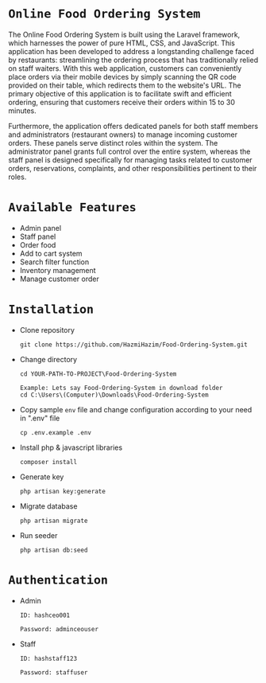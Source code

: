 # `Online Food Ordering System`

The Online Food Ordering System is built using the Laravel framework, which harnesses the power of pure HTML, CSS, and JavaScript. This application has been developed to address a longstanding challenge faced by restaurants: streamlining the ordering process that has traditionally relied on staff waiters. With this web application, customers can conveniently place orders via their mobile devices by simply scanning the QR code provided on their table, which redirects them to the website's URL. The primary objective of this application is to facilitate swift and efficient ordering, ensuring that customers receive their orders within 15 to 30 minutes.

Furthermore, the application offers dedicated panels for both staff members and administrators (restaurant owners) to manage incoming customer orders. These panels serve distinct roles within the system. The administrator panel grants full control over the entire system, whereas the staff panel is designed specifically for managing tasks related to customer orders, reservations, complaints, and other responsibilities pertinent to their roles.

# `Available Features`

- Admin panel
- Staff panel
- Order food
- Add to cart system
- Search filter function
- Inventory management
- Manage customer order

# `Installation`

- Clone repository
    ```
    git clone https://github.com/HazmiHazim/Food-Ordering-System.git
    ```

- Change directory
    ```
    cd YOUR-PATH-TO-PROJECT\Food-Ordering-System
    ```
    ```
    Example: Lets say Food-Ordering-System in download folder
    cd C:\Users\(Computer)\Downloads\Food-Ordering-System
    ```

- Copy sample `env` file and change configuration according to your need in ".env" file
    ```
    cp .env.example .env
    ```

- Install php & javascript libraries
    ```
    composer install
    ```
    
- Generate key
    ```
    php artisan key:generate
    ```
- Migrate database
    ```
    php artisan migrate
    ```    
- Run seeder
    ```
    php artisan db:seed
    ```

# `Authentication`

- Admin
    ```
    ID: hashceo001
    ```
    ```
    Password: adminceouser
    ```

- Staff
    ```
    ID: hashstaff123
    ```
    ```
    Password: staffuser
    ```